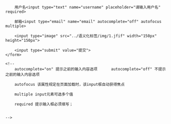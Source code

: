 <!DOCTYPE html>
<html lang="en">
<head>
    <meta charset="UTF-8">
    <title>常见的表单属性</title>
</head>
<body>
    <form action="" autocomplete="on">

        用户名<input type="text" name="username" placeholder="请输入用户名" required>

        邮箱<input type="email" name="email" autocomplete="off" autofocus multiple>
        
        <input type="image" src="../语义化标签/img/1.jfif" width="150px" height="150px">

        <input type="submit" value="提交">
    </form>

    <!-- 
        autocomplete="on" 提示之前的输入内容选项      autocomplete="off" 不提示之前的输入内容选项
        
        autofocus 该属性规定在页面加载时，该input框自动获得焦点
        
        multiple input元素可选多个值

        required 提示输入框必须填写；
        
        
    -->
</body>
</html>
